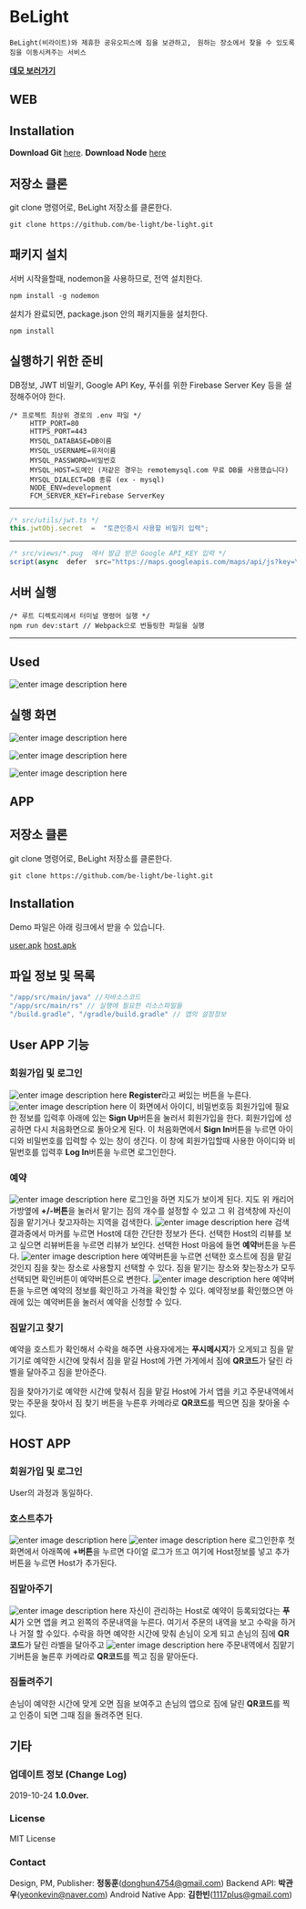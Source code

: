 ﻿# BeLight

```BeLight(비라이트)와 제휴한 공유오피스에 짐을 보관하고,```
``` 원하는 장소에서 찾을 수 있도록 짐을 이동시켜주는 서비스``` 

[**데모 보러가기**](https://be-light.store)

## WEB

## Installation

**Download Git** [here](https://git-scm.com/).
**Download Node** [here](https://nodejs.org/en/)

## 저장소 클론

git clone 명령어로, BeLight 저장소를 클론한다.

    git clone https://github.com/be-light/be-light.git

## 패키지 설치

서버 시작을할때, nodemon을 사용하므로, 전역 설치한다.

    npm install -g nodemon

설치가 완료되면, package.json 안의 패키지들을 설치한다.

    npm install

## 실행하기 위한 준비
DB정보, JWT 비밀키, Google API Key, 푸쉬를 위한 Firebase Server Key 등을 설정해주어야 한다.

    /* 프로젝트 최상위 경로의 .env 파일 */
         HTTP_PORT=80
         HTTPS_PORT=443
         MYSQL_DATABASE=DB이름
         MYSQL_USERNAME=유저이름
         MYSQL_PASSWORD=비밀번호
         MYSQL_HOST=도메인 (저같은 경우는 remotemysql.com 무료 DB를 사용했습니다)
         MYSQL_DIALECT=DB 종류 (ex - mysql)
         NODE_ENV=development
         FCM_SERVER_KEY=Firebase ServerKey
  
  ---

```javascript 
/* src/utils/jwt.ts */
this.jwtObj.secret  =  "토큰인증시 사용할 비밀키 입력";
```

---

```javascript
/* src/views/*.pug  에서 발급 받은 Google API_KEY 입력 */
script(async  defer  src="https://maps.googleapis.com/maps/api/js?key=YOUR_API_KEY&libraries=places")
```
## 서버 실행

    /* 루트 디렉토리에서 터미널 명령어 실행 */
    npm run dev:start // Webpack으로 번들링한 파일을 실행

---

## Used

![enter image description here](https://i.imgur.com/OgWV5pU.jpg)

## 실행 화면

![enter image description here](https://i.imgur.com/Y2SYZAu.png)

![enter image description here](https://i.imgur.com/LXQyuar.png)

![enter image description here](https://i.imgur.com/4DQOLtA.png)

## APP

## 저장소 클론

git clone 명령어로, BeLight 저장소를 클론한다.

    git clone https://github.com/be-light/be-light.git
    
## Installation

Demo 파일은 아래 링크에서 받을 수 있습니다.

[user.apk](https://be-light.store/upload/user.apk)
[host.apk](https://be-light.store/upload/host.apk)



## 파일 정보 및 목록

```javascript
"/app/src/main/java" //자바소스코드
"/app/src/main/rs" // 실행에 필요한 리소스파일들
"/build.gradle", "/gradle/build.gradle" // 앱의 설정정보
```

## User APP 기능

### 회원가입 및 로그인
![enter image description here](https://i.imgur.com/iONvRgP.png)
**Register**라고 써있는 버튼을 누른다.
![enter image description here](https://i.imgur.com/v94zhqi.png)
이 화면에서 아이디, 비밀번호등 회원가입에 필요한 정보를 입력후 
아래에 있는 **Sign Up**버튼을 눌러서 회원가입을 한다.
회원가입에 성공하면 다시 처음화면으로 돌아오게 된다.
이 처음화면에서 **Sign In**버튼을 누르면 아이디와 비밀번호를 입력할 수 있는 창이 생긴다.
이 창에 회원가입할때 사용한 아이디와 비밀번호를 입력후 **Log In**버튼을 누르면 로그인한다.
### 예약
![enter image description here](https://i.imgur.com/4VWsn2i.png)
로그인을 하면 지도가 보이게 된다. 
지도 위 캐리어가방옆에 **+/-버튼**을 눌러서 맡기는 짐의 개수를 설정할 수 있고
그 위 검색창에 자신이 짐을 맡기거나 찾고자하는 지역을 검색한다.
![enter image description here](https://i.imgur.com/GQsuJCZ.png)
검색결과중에서 마커를 누르면 Host에 대한 간단한 정보가 뜬다.
선택한 Host의 리뷰를 보고 싶으면 리뷰버튼을 누르면 리뷰가 보인다.
선택한 Host 마음에 들면 **예약**버튼을 누른다.
![enter image description here](https://i.imgur.com/VFkJwkG.png)
예약버튼을 누르면 선택한 호스트에 짐을 맡길것인지 짐을 찾는 장소로 사용할지 선택할 수 있다.
짐을 맡기는 장소와 찾는장소가 모두 선택되면 확인버튼이 예약버튼으로 변한다. 
![enter image description here](https://i.imgur.com/zUBUO9m.png)
예약버튼을 누르면 예약의 정보를 확인하고 가격을 확인할 수 있다.
예약정보를 확인했으면 아래에 있는 예약버튼을 눌러서 예약을 신청할 수 있다.

### 짐맡기고 찾기
예약을 호스트가 확인해서 수락을 해주면 사용자에게는 **푸시메시지**가 오게되고
짐을 맡기기로 예약한 시간에 맞춰서 짐을 맡길 Host에 가면 
가게에서 짐에 **QR코드**가 달린 라벨을 달아주고 짐을 받아준다.

짐을 찾아가기로 예약한 시간에 맞춰서 짐을 맡길 Host에 가서
앱을 키고 주문내역에서 맞는 주문을 찾아서 짐 찾기 버튼을 누른후 카메라로 **QR코드**를 찍으면 짐을 찾아올 수 있다.
## HOST APP
### 회원가입 및 로그인
User의 과정과 동일하다.
### 호스트추가
![enter image description here](https://i.imgur.com/4he3K1a.png)
![enter image description here](https://i.imgur.com/H79i6FB.png)
로그인한후 첫화면에서 아래쪽에 **+버튼**을 누르면 다이얼 로그가 뜨고 여기에 Host정보를 넣고 추가 버튼을 누르면 Host가 추가된다.
### 짐맡아주기
![enter image description here](https://i.imgur.com/GKdn4fa.png)
자신이 관리하는 Host로 예약이 등록되었다는 **푸시**가 오면 앱을 켜고 왼쪽의 주문내역을 누른다.
여기서 주문의 내역을 보고 수락을 하거나 거절 할 수있다.
	수락을 하면 예약한 시간에 맞춰 손님이 오게 되고 손님의 짐에 **QR코드**가 달린 라벨을 달아주고
![enter image description here](https://i.imgur.com/3krAorT.png)
주문내역에서 짐맡기기버튼을 눌른후 카메라로 **QR코드**를 찍고 짐을 맡아둔다.
### 짐돌려주기
손님이 예약한 시간에 맞게 오면 짐을 보여주고 손님의 앱으로 짐에 달린 **QR코드**를 찍고
	인증이 되면 그때 짐을 돌려주면 된다.
## 기타

### 업데이트 정보 (Change Log)
2019-10-24 **1.0.0ver.**


###  License
MIT License

### Contact

Design, PM, Publisher:  **정동훈**(donghun4754@gmail.com)
 Backend API:  **박관우**(yeonkevin@naver.com)
Android Native App: **김한빈**(1117plus@gmail.com)
